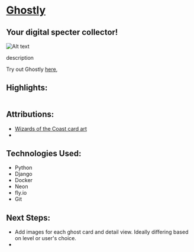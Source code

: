 # [Ghostly](DEPLOYMENT) 

## Your digital specter collector!

![Alt text]()


description

  
Try out Ghostly [here](DEPLOYMENT),  

**Highlights**:  
-

```

```

**Attributions**:
- 
- [Wizards of the Coast card art](https://company.wizards.com/en)
- 

**Technologies Used**:
-
- Python
- Django
- Docker
- Neon
- fly.io
- Git

**Next Steps**:
- 

- Add images for each ghost card and detail view. Ideally differing based on level or user's choice.
- 